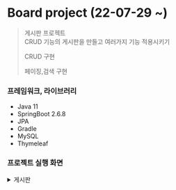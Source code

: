 # Board project (22-07-29 ~)
> 게시판 프로젝트  
> CRUD 기능의 게시판을 만들고 여러가지 기능 적용시키기
> 
> CRUD 구현 
> 
> 페이징,검색 구현




### 프레임워크, 라이브러리

- Java 11
- SpringBoot 2.6.8
- JPA
- Gradle
- MySQL
- Thymeleaf

### 프로젝트 실행 화면 

<details>
    <summary>게시판</summary>

+ 리스트

![posts_list](https://user-images.githubusercontent.com/80850223/182838404-8955fe17-ffc4-4a5c-9e6f-2f9f71ddf8bf.png)


+ 작성

![posts_save](https://user-images.githubusercontent.com/80850223/182837571-1de12747-4f96-419a-ae77-ff98a6a3399f.png)

+ 작성 검증 실패

![save_error](https://user-images.githubusercontent.com/80850223/182837978-e3583f55-7bf7-4e8d-b1f8-ee99c10efc04.png)

+ 상세 화면

![posts_detail](https://user-images.githubusercontent.com/80850223/182838698-33cf2251-6fd7-42cd-b2a6-7e4a0a4cff18.png)

+ 수정 검증 실패

![update_error](https://user-images.githubusercontent.com/80850223/182839067-df651f5c-2ee6-4639-bf7b-7b964621f742.PNG)

+ 삭제 

![delete_confirm](https://user-images.githubusercontent.com/80850223/182839591-72c8f351-2500-470b-b1f3-3819c0fb9fcc.PNG)

![delete_alert](https://user-images.githubusercontent.com/80850223/182839596-18e9bf50-f707-4f2d-90c6-f873ac195fe0.PNG)

</details>
